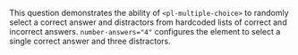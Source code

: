 This question demonstrates the ability of `<pl-multiple-choice>` to randomly select a correct answer and distractors from hardcoded lists of correct and incorrect answers. `number-answers="4"` configures the element to select a single correct answer and three distractors.

